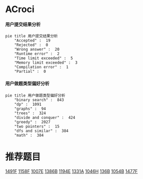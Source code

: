 # ACroci

<!-- tabs:start -->



#### **用户提交结果分析**

```mermaid
pie title 用户提交结果分析
    "Accepted" :  19
    "Rejected" :  0
    "Wrong answer" :  20
    "Runtime error" :  2
    "Time limit exceeded" :  5
    "Memory limit exceeded" :  3
    "Compilation error" :  1
    "Partial" :  0
```

#### **用户做题类型偏好分析**

```mermaid
pie title 用户做题类型偏好分析
    "binary search" :  843
    "dp" :  1091
    "graphs" :  94
    "trees" :  324
    "divide and conquer" :  424
    "greedy" :  2027
    "two pointers" :  15
    "dfs and similar" :  384
    "math" :  384
```



<!-- tabs:end -->
# 推荐题目
[1491F](https://codeforces.com/contest/1491/problem/F)
[1158F](https://codeforces.com/contest/1158/problem/F)
[1007E](https://codeforces.com/contest/1007/problem/E)
[1386B](https://codeforces.com/contest/1386/problem/B)
[1194E](https://codeforces.com/contest/1194/problem/E)
[1331A](https://codeforces.com/contest/1331/problem/A)
[1046H](https://codeforces.com/contest/1046/problem/H)
[136B](https://codeforces.com/contest/136/problem/B)
[1054B](https://codeforces.com/contest/1054/problem/B)
[1477F](https://codeforces.com/contest/1477/problem/F)
